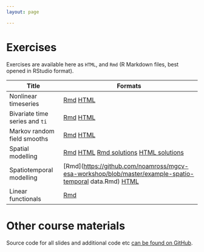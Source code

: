 ```yaml
---
layout: page

---
```


# Exercises


Exercises are available here as `HTML`, and `Rmd` (R Markdown files, best opened in RStudio format).

Title                          | Formats
-------------------------------|---------------------
Nonlinear timeseries           | [Rmd](https://github.com/noamross/mgcv-esa-workshop/blob/master/example-nonlinear-timeseries.Rmd) [HTML](https://cdn.rawgit.com/noamross/mgcv-esa-workshop/master/example-nonlinear-timeseries.html)
Bivariate time series and `ti` | [Rmd](https://github.com/noamross/mgcv-esa-workshop/blob/master/example-bivariate-timeseries-and-ti.Rmd) [HTML](https://cdn.rawgit.com/noamross/mgcv-esa-workshop/master/example-bivariate-timeseries-and-ti.html)
Markov random field smooths    | [Rmd](https://github.com/noamross/mgcv-esa-workshop/blob/master/example-forest-health.Rmd) [HTML](https://cdn.rawgit.com/noamross/mgcv-esa-workshop/master/example-forest-health.html)
Spatial modelling              | [Rmd](https://github.com/noamross/mgcv-esa-workshop/blob/master/example-spatial-mexdolphins.Rmd) [HTML](https://cdn.rawgit.com/noamross/mgcv-esa-workshop/master/example-spatial-mexdolphins.html) [Rmd solutions](https://github.com/noamross/mgcv-esa-workshop/blob/master/example-spatial-mexdolphins-solutions.Rmd) [HTML solutions](https://cdn.rawgit.com/noamross/mgcv-esa-workshop/master/example-spatial-mexdolphins-solutions.html)
Spatiotemporal modelling       | [Rmd](https://github.com/noamross/mgcv-esa-workshop/blob/master/example-spatio-temporal data.Rmd) [HTML](https://cdn.rawgit.com/noamross/mgcv-esa-workshop/master/example-spatio-temporal_data.html)
Linear functionals             | [Rmd](https://github.com/noamross/mgcv-esa-workshop/blob/master/example-linear-functionals.Rmd)


# Other course materials

Source code for all slides and additional code etc [can be found on GitHub](https://github.com/noamross/mgcv-esa-workshop/).
